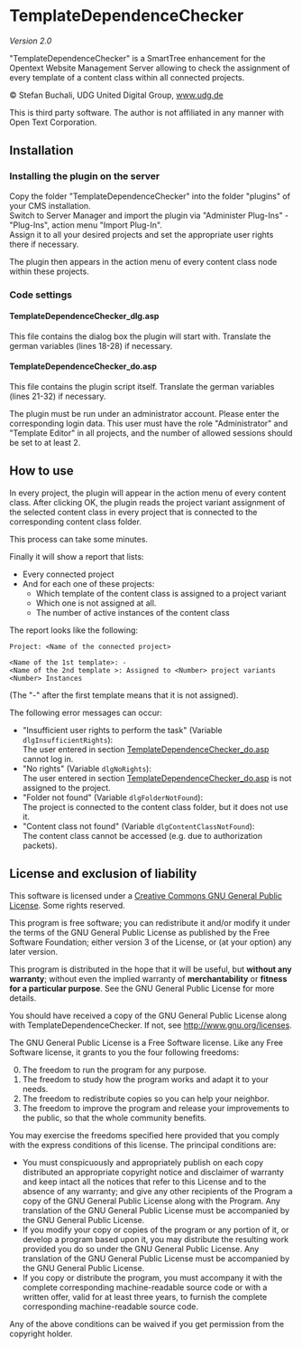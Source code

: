 # TemplateDependenceChecker
_Version 2.0_

"TemplateDependenceChecker" is a SmartTree enhancement for the Opentext Website Management Server allowing to check the assignment of every template of a content class within all connected projects.

© Stefan Buchali, UDG United Digital Group, www.udg.de

This is third party software. The author is not affiliated in any manner with Open Text Corporation.

## Installation

### Installing the plugin on the server

Copy the folder "TemplateDependenceChecker" into the folder "plugins" of your CMS installation.  
Switch to Server Manager and import the plugin via "Administer Plug-Ins" - "Plug-Ins", action menu "Import Plug-In".  
Assign it to all your desired projects and set the appropriate user rights there if necessary.

The plugin then appears in the action menu of every content class node within these projects.

###  Code settings

#### TemplateDependenceChecker_dlg.asp

This file contains the dialog box the plugin will start with. Translate the german variables (lines 18-28) if necessary.

####  TemplateDependenceChecker_do.asp

This file contains the plugin script itself. Translate the german variables (lines 21-32) if necessary.

The plugin must be run under an administrator account. Please enter the corresponding login data. This user must have the role "Administrator" and "Template 
Editor" in all projects, and the number of allowed sessions should be set to at least 2.

## How to use

In every project, the plugin will appear in the action menu of every content class. After clicking OK, the plugin reads the project variant assignment of the selected content 
class in every project that is connected to the corresponding content class folder.

This process can take some minutes.

Finally it will show a report that lists:

- Every connected project
- And for each one of these projects:
  - Which template of the content class is assigned to a project variant
  - Which one is not assigned at all.
  - The number of active instances of the content class

The report looks like the following:

```
Project: <Name of the connected project>

<Name of the 1st template>: -  
<Name of the 2nd template >: Assigned to <Number> project variants  
<Number> Instances
```

(The "-" after the first template means that it is not assigned).

The following error messages can occur:

- "Insufficient user rights to perform the task" (Variable `dlgInsufficientRights`):  
  The user entered in section [TemplateDependenceChecker_do.asp](#templatedependencechecker_doasp) cannot log in.
- "No rights" (Variable `dlgNoRights`):  
  The user entered in section [TemplateDependenceChecker_do.asp](#templatedependencechecker_doasp) is not assigned to the project.
- "Folder not found" (Variable `dlgFolderNotFound`):  
  The project is connected to the content class folder, but it does not use it.
- "Content class not found" (Variable `dlgContentClassNotFound`):  
  The content class cannot be accessed (e.g. due to authorization packets).

## License and exclusion of liability

This software is licensed under a [Creative Commons GNU General Public License](http://creativecommons.org/licenses/GPL/2.0/). Some rights reserved.

This program is free software; you can redistribute it and/or modify it under the terms of the GNU General Public License as published by the Free Software Foundation; either version 3 of the License, or (at your option) any later version.

This program is distributed in the hope that it will be useful, but **without any warranty**; without even the implied warranty of **merchantability** or **fitness for a particular purpose**. See the GNU General Public License for more details.

You should have received a copy of the GNU General Public License along with TemplateDependenceChecker.  If not, see http://www.gnu.org/licenses.

The GNU General Public License is a Free Software license. Like any Free Software license, it grants to you the four following freedoms:

0. The freedom to run the program for any purpose.
1. The freedom to study how the program works and adapt it to your needs.
2. The freedom to redistribute copies so you can help your neighbor.
3. The freedom to improve the program and release your improvements to the public, so that the whole community benefits.

You may exercise the freedoms specified here provided that you comply with the express conditions of this license. The principal conditions are:

- You must conspicuously and appropriately publish on each copy distributed an appropriate copyright notice and disclaimer of warranty and keep intact all the notices that refer to this License and to the absence of any warranty; and give any other recipients of the Program a copy of the GNU General Public License along with the Program. Any translation of the GNU General Public License must be accompanied by the GNU General Public License.
- If you modify your copy or copies of the program or any portion of it, or develop a program based upon it, you may distribute the resulting work provided you do so under the GNU General Public License. Any translation of the GNU General Public License must be accompanied by the GNU General Public License.
- If you copy or distribute the program, you must accompany it with the complete corresponding machine-readable source code or with a written offer, valid for at least three years, to furnish the complete corresponding machine-readable source code.

Any of the above conditions can be waived if you get permission from the copyright holder.

